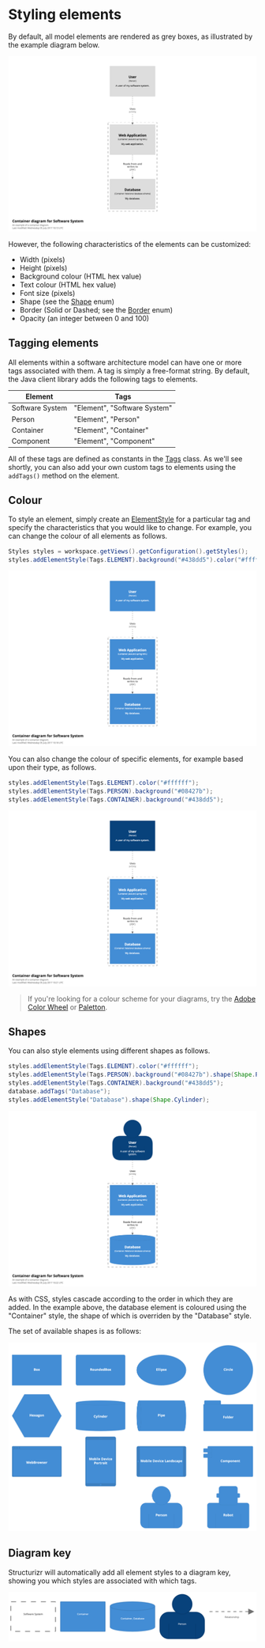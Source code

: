 # Styling elements

By default, all model elements are rendered as grey boxes, as illustrated by the example diagram below.

![Default styling](images/styling-elements-1.png)

However, the following characteristics of the elements can be customized:

- Width (pixels)
- Height (pixels)
- Background colour (HTML hex value)
- Text colour (HTML hex value)
- Font size (pixels)
- Shape (see the [Shape](https://github.com/structurizr/java/blob/master/structurizr-core/src/com/structurizr/view/Shape.java) enum)
- Border (Solid or Dashed; see the [Border](https://github.com/structurizr/java/blob/master/structurizr-core/src/com/structurizr/view/Border.java) enum)
- Opacity (an integer between 0 and 100)

## Tagging elements

All elements within a software architecture model can have one or more tags associated with them. A tag is simply a free-format string. By default, the Java client library adds the following tags to elements.

Element | Tags
------- | ----
Software System | "Element", "Software System"
Person | "Element", "Person"
Container | "Element", "Container"
Component | "Element", "Component"

All of these tags are defined as constants in the [Tags](https://github.com/structurizr/java/blob/master/structurizr-core/src/com/structurizr/model/Tags.java) class. As we'll see shortly, you can also add your own custom tags to elements using the ```addTags()``` method on the element.

## Colour

To style an element, simply create an [ElementStyle](https://github.com/structurizr/java/blob/master/structurizr-core/src/com/structurizr/view/ElementStyle.java) for a particular tag and specify the characteristics that you would like to change. For example, you can change the colour of all elements as follows.

```java
Styles styles = workspace.getViews().getConfiguration().getStyles();
styles.addElementStyle(Tags.ELEMENT).background("#438dd5").color("#ffffff");
```

 ![Colouring all elements](images/styling-elements-2.png)
 
You can also change the colour of specific elements, for example based upon their type, as follows.

```java
styles.addElementStyle(Tags.ELEMENT).color("#ffffff");
styles.addElementStyle(Tags.PERSON).background("#08427b");
styles.addElementStyle(Tags.CONTAINER).background("#438dd5");
```

![Colouring elements based upon type](images/styling-elements-3.png)

> If you're looking for a colour scheme for your diagrams, try the [Adobe Color Wheel](https://color.adobe.com/create/color-wheel/) or [Paletton](http://paletton.com).

## Shapes

You can also style elements using different shapes as follows.

```java
styles.addElementStyle(Tags.ELEMENT).color("#ffffff");
styles.addElementStyle(Tags.PERSON).background("#08427b").shape(Shape.Person);
styles.addElementStyle(Tags.CONTAINER).background("#438dd5");
database.addTags("Database");
styles.addElementStyle("Database").shape(Shape.Cylinder);
```

![Adding some shapes](images/styling-elements-4.png)

As with CSS, styles cascade according to the order in which they are added. In the example above, the database element is coloured using the "Container" style, the shape of which is overriden by the "Database" style.

The set of available shapes is as follows:

![The shapes available in Structurizr](images/styling-elements-5.png)

## Diagram key

Structurizr will automatically add all element styles to a diagram key, showing you which styles are associated with which tags.

![The diagram key](images/styling-elements-6.png)